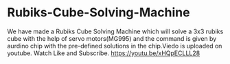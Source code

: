 # Rubiks-Cube-Solving-Machine
We have made a Rubiks Cube Solving Machine which will solve a 3x3 rubiks cube with the help of servo motors(MG995) and the command is given by aurdino chip with the pre-defined solutions in the chip.Viedo is uploaded on youtube. Watch Like and Subscribe.
https://youtu.be/xHQpECLLL28
